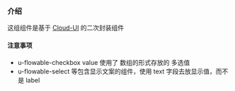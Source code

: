

### 介绍

这组组件是基于 [Cloud-UI](https://vusion.github.io/cloud-ui/#/components/quickstart) 的二次封装组件

#### 注意事项
  
- u-flowable-checkbox value 使用了 数组的形式存放的 多选值
- u-flowable-select 等包含显示文案的组件，使用 text 字段去放显示值，而不是 label

